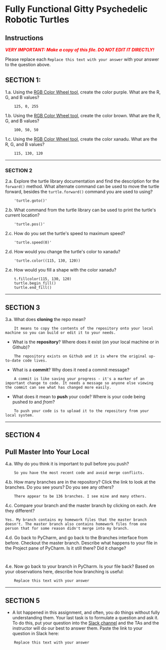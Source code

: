 # Fully Functional Gitty Psychedelic Robotic Turtles

## Instructions

**_<span style="color:red">
    VERY IMPORTANT: Make a copy of this file. DO NOT EDIT IT DIRECTLY!
</span>_**

Please replace each `Replace this text with your answer` 
with your answer to the question above.

## SECTION 1: 

1.a. Using the [RGB Color Wheel tool](https://colorspire.com/rgb-color-wheel/), create the color purple. 
     What are the R, G, and B values?

```
    125, 0, 255
```

1.b. Using the [RGB Color Wheel tool](https://colorspire.com/rgb-color-wheel/), create the color brown. 
     What are the R, G, and B values? 

```
    100, 50, 50
```

1.c. Using the [RGB Color Wheel tool](https://colorspire.com/rgb-color-wheel/), create the color xanadu. 
     What are the R, G, and B values?

```
    115, 130, 120
```

---

### SECTION 2

2.a. Explore the turtle library documentation and find the description for the 
     `forward()` method. What alternate command can be used to move the turtle forward, 
     besides the `turtle.forward()` command you are used to using?

```
    'turtle.goto()'
```

2.b. What command from the turtle library can be used to print the turtle's current 
   location?
   
```
    'turtle.pos()'
```

2.c. How do you set the turtle's speed to maximum speed?
   
```
    'turtle.speed(0)'
```

2.d. How would you change the turtle's color to xanadu? 

```
    'turtle.color((115, 130, 120))
```

2.e. How would you fill a shape with the color xanadu?

```
    t.fillcolor(115, 130, 120)
    turtle.begin_fill()
    turtle.end_fill()
```

---

## SECTION 3

3.a. What does **cloning** the repo mean?

```
    It means to copy the contents of the repository onto your local machine so you can build or edit it to your needs.
```


- What is the **repository**? Where does it exist (on your local machine or in Github)?

```
    The repository exists on Github and it is where the original up-to-date code lives.
```


- What is a **commit**? Why does it need a commit message?

```
    A commit is like saving your progress - it's a marker of an important change to code. It needs a message so anyone else viewing the commit can see what has changed more easily.
```


- What does it mean to **push** your code? Where is your code being pushed _to_ and _from_?

```
    To push your code is to upload it to the repository from your local system.
```

---

## SECTION 4

## Pull Master Into Your Local

4.a. Why do you think it is important to pull before you push?

```
    So you have the most recent code and avoid merge conflicts.
```

4.b. How many branches are in the repository?
     Click the link to look at the branches. Do you see yours? Do you see any others? 

```
    There appear to be 136 branches. I see mine and many others.
```


4.c. Compare your branch and the master branch by clicking on each. Are they different?

```
Yes. My branch contains my homework files that the master branch doesn't. The master branch also contains homework files from one person that for some reason didn't merge into my branch.
```


4.d. Go back to PyCharm, and go back to the Branches interface from before. Checkout the 
     master branch.
     Describe what happens to your file in the Project pane of PyCharm. Is it still 
     there? Did it change?

```
    
```


4.e. Now go back to your branch in PyCharm. Is your file back? Based on your observations
     here, describe how branching is useful:

```
    Replace this text with your answer
```

---

## SECTION 5
- A lot happened in this assignment, and often, you do things without fully 
  understanding them. Your last task is to formulate a question and ask it. 
  To do this, put your question into the [Slack channel](https://bereacs.slack.com/archives/C3QACGH8R) and the TAs and the instructor 
  will do our best to answer them. Paste the link to your question in Slack here:

```
    Replace this text with your answer
```



